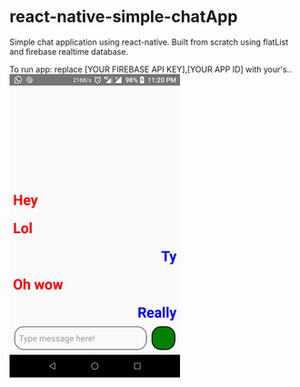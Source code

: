 # react-native-simple-chatApp
Simple chat application using react-native. Built from scratch using flatList and firebase realtime database.

To run app:
replace [YOUR FIREBASE API KEY],[YOUR APP ID] with your's..
<br>
<img src="https://raw.githubusercontent.com/ssd39/react-native-simple-chatApp/master/chatDemo.jpeg " width=300 align=centre>

